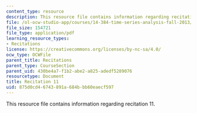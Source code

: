 ```yaml
---
content_type: resource
description: This resource file contains information regarding recitation 11.
file: /ol-ocw-studio-app/courses/14-384-time-series-analysis-fall-2013/875d0cd46743891a684bbb60eaecf597_MIT14_384F13_rec11.pdf
file_size: 154721
file_type: application/pdf
learning_resource_types:
- Recitations
license: https://creativecommons.org/licenses/by-nc-sa/4.0/
ocw_type: OCWFile
parent_title: Recitations
parent_type: CourseSection
parent_uid: 430be4a7-f1b2-abe2-a825-adedf5289076
resourcetype: Document
title: Recitation 11
uid: 875d0cd4-6743-891a-684b-bb60eaecf597
---
```

This resource file contains information regarding recitation 11.